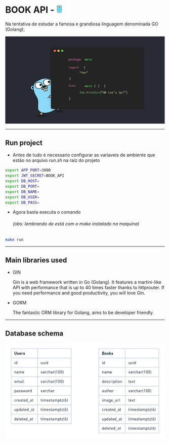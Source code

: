 # BOOK API - <img src=".github/assets/golang-icon.png" alt="Golang" style="width: 18px"/>

Na tentativa de estudar a famosa e grandiosa linguagem denominada GO (Golang); 

<img src=".github/assets/golang.png" alt="Golang">

---

## Run project

* Antes de tudo é necessario configurar as variaveis de ambiente que estão no arquivo *run.sh* na raiz do projeto

```sh
export APP_PORT=3000
export JWT_SECRET=BOOK_API
export DB_HOST=
export DB_PORT=
export DB_NAME=
export DB_USER=
export DB_PASS=
```

* Agora basta executa o comando <h6>(obs: lembrando de está com o make instalado na maquina)</h6>
```sh
make run
```

---

## Main libraries used

* GIN

  Gin is a web framework written in Go (Golang). It features a martini-like API with performance that is up to 40 times faster thanks to httprouter. If you need performance and good productivity, you will love Gin.
  
* GORM

  The fantastic ORM library for Golang, aims to be developer friendly.

---

## Database schema

<img src=".github/assets/books-db.png" alt="Database schema">